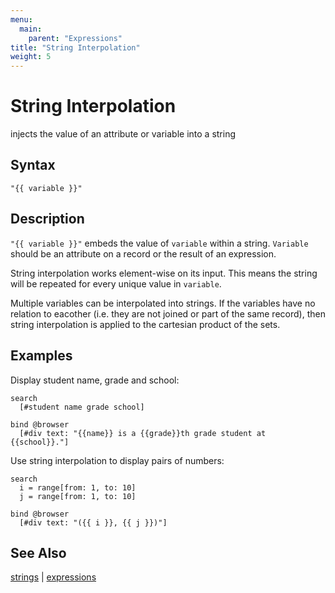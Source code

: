 ```yaml
---
menu:
  main:
    parent: "Expressions"
title: "String Interpolation"
weight: 5
---
```


# String Interpolation

injects the value of an attribute or variable into a string

## Syntax

```eve 
"{{ variable }}"
```

## Description

`"{{ variable }}"` embeds the value of `variable` within a string. `Variable` should be an attribute on a record or the result of an expression.

String interpolation works element-wise on its input. This means the string will be repeated for every unique value in `variable`. 

Multiple variables can be interpolated into strings. If the variables have no relation to eacother (i.e. they are not joined or part of the same record), then string interpolation is applied to the cartesian product of the sets. 

## Examples

Display student name, grade and school:

```eve
search
  [#student name grade school]

bind @browser
  [#div text: "{{name}} is a {{grade}}th grade student at {{school}}."]
```

Use string interpolation to display pairs of numbers:

```eve
search 
  i = range[from: 1, to: 10]
  j = range[from: 1, to: 10]

bind @browser
  [#div text: "({{ i }}, {{ j }})"]
```

## See Also

[strings](../strings) | [expressions](../expressions)
